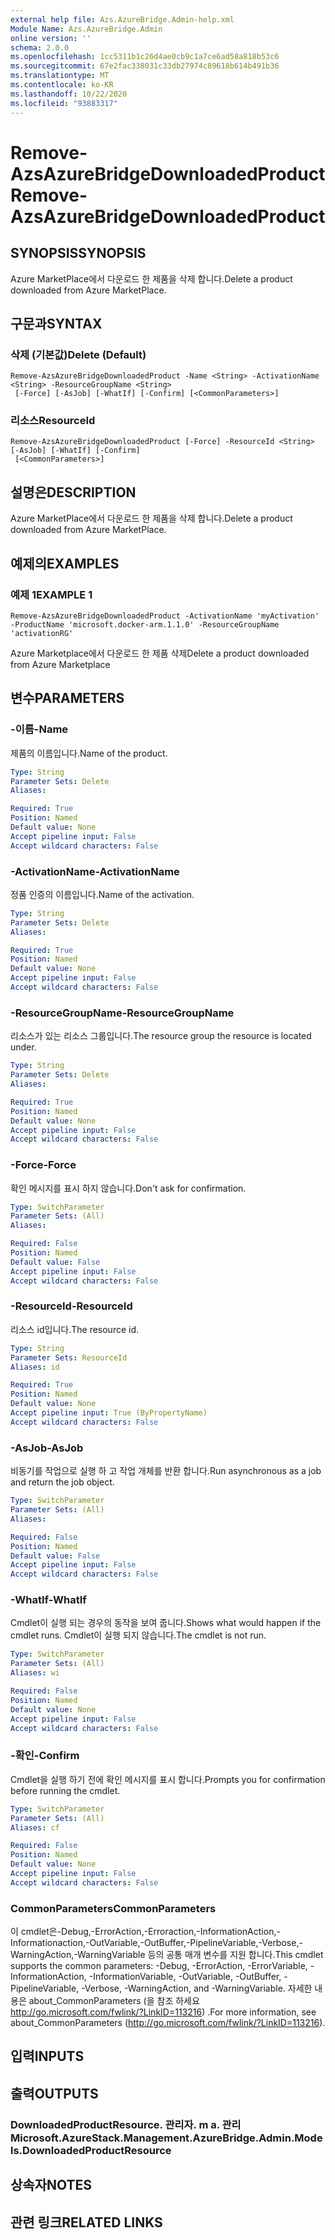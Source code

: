 ```yaml
---
external help file: Azs.AzureBridge.Admin-help.xml
Module Name: Azs.AzureBridge.Admin
online version: ''
schema: 2.0.0
ms.openlocfilehash: 1cc5311b1c26d4ae0cb9c1a7ce6ad58a818b53c6
ms.sourcegitcommit: 67e2fac338031c33db27974c89618b614b491b36
ms.translationtype: MT
ms.contentlocale: ko-KR
ms.lasthandoff: 10/22/2020
ms.locfileid: "93883317"
---
```

# <span data-ttu-id="a53ef-101">Remove-AzsAzureBridgeDownloadedProduct</span><span class="sxs-lookup"><span data-stu-id="a53ef-101">Remove-AzsAzureBridgeDownloadedProduct</span></span>

## <span data-ttu-id="a53ef-102">SYNOPSIS</span><span class="sxs-lookup"><span data-stu-id="a53ef-102">SYNOPSIS</span></span>
<span data-ttu-id="a53ef-103">Azure MarketPlace에서 다운로드 한 제품을 삭제 합니다.</span><span class="sxs-lookup"><span data-stu-id="a53ef-103">Delete a product downloaded from Azure MarketPlace.</span></span>

## <span data-ttu-id="a53ef-104">구문과</span><span class="sxs-lookup"><span data-stu-id="a53ef-104">SYNTAX</span></span>

### <span data-ttu-id="a53ef-105">삭제 (기본값)</span><span class="sxs-lookup"><span data-stu-id="a53ef-105">Delete (Default)</span></span>
```
Remove-AzsAzureBridgeDownloadedProduct -Name <String> -ActivationName <String> -ResourceGroupName <String>
 [-Force] [-AsJob] [-WhatIf] [-Confirm] [<CommonParameters>]
```

### <span data-ttu-id="a53ef-106">리소스</span><span class="sxs-lookup"><span data-stu-id="a53ef-106">ResourceId</span></span>
```
Remove-AzsAzureBridgeDownloadedProduct [-Force] -ResourceId <String> [-AsJob] [-WhatIf] [-Confirm]
 [<CommonParameters>]
```

## <span data-ttu-id="a53ef-107">설명은</span><span class="sxs-lookup"><span data-stu-id="a53ef-107">DESCRIPTION</span></span>
<span data-ttu-id="a53ef-108">Azure MarketPlace에서 다운로드 한 제품을 삭제 합니다.</span><span class="sxs-lookup"><span data-stu-id="a53ef-108">Delete a product downloaded from Azure MarketPlace.</span></span>

## <span data-ttu-id="a53ef-109">예제의</span><span class="sxs-lookup"><span data-stu-id="a53ef-109">EXAMPLES</span></span>

### <span data-ttu-id="a53ef-110">예제 1</span><span class="sxs-lookup"><span data-stu-id="a53ef-110">EXAMPLE 1</span></span>
```
Remove-AzsAzureBridgeDownloadedProduct -ActivationName 'myActivation' -ProductName 'microsoft.docker-arm.1.1.0' -ResourceGroupName 'activationRG'
```

<span data-ttu-id="a53ef-111">Azure Marketplace에서 다운로드 한 제품 삭제</span><span class="sxs-lookup"><span data-stu-id="a53ef-111">Delete a product downloaded from Azure Marketplace</span></span>

## <span data-ttu-id="a53ef-112">변수</span><span class="sxs-lookup"><span data-stu-id="a53ef-112">PARAMETERS</span></span>

### <span data-ttu-id="a53ef-113">-이름</span><span class="sxs-lookup"><span data-stu-id="a53ef-113">-Name</span></span>
<span data-ttu-id="a53ef-114">제품의 이름입니다.</span><span class="sxs-lookup"><span data-stu-id="a53ef-114">Name of the product.</span></span>

```yaml
Type: String
Parameter Sets: Delete
Aliases:

Required: True
Position: Named
Default value: None
Accept pipeline input: False
Accept wildcard characters: False
```

### <span data-ttu-id="a53ef-115">-ActivationName</span><span class="sxs-lookup"><span data-stu-id="a53ef-115">-ActivationName</span></span>
<span data-ttu-id="a53ef-116">정품 인증의 이름입니다.</span><span class="sxs-lookup"><span data-stu-id="a53ef-116">Name of the activation.</span></span>

```yaml
Type: String
Parameter Sets: Delete
Aliases:

Required: True
Position: Named
Default value: None
Accept pipeline input: False
Accept wildcard characters: False
```

### <span data-ttu-id="a53ef-117">-ResourceGroupName</span><span class="sxs-lookup"><span data-stu-id="a53ef-117">-ResourceGroupName</span></span>
<span data-ttu-id="a53ef-118">리소스가 있는 리소스 그룹입니다.</span><span class="sxs-lookup"><span data-stu-id="a53ef-118">The resource group the resource is located under.</span></span>

```yaml
Type: String
Parameter Sets: Delete
Aliases:

Required: True
Position: Named
Default value: None
Accept pipeline input: False
Accept wildcard characters: False
```

### <span data-ttu-id="a53ef-119">-Force</span><span class="sxs-lookup"><span data-stu-id="a53ef-119">-Force</span></span>
<span data-ttu-id="a53ef-120">확인 메시지를 표시 하지 않습니다.</span><span class="sxs-lookup"><span data-stu-id="a53ef-120">Don't ask for confirmation.</span></span>

```yaml
Type: SwitchParameter
Parameter Sets: (All)
Aliases:

Required: False
Position: Named
Default value: False
Accept pipeline input: False
Accept wildcard characters: False
```

### <span data-ttu-id="a53ef-121">-ResourceId</span><span class="sxs-lookup"><span data-stu-id="a53ef-121">-ResourceId</span></span>
<span data-ttu-id="a53ef-122">리소스 id입니다.</span><span class="sxs-lookup"><span data-stu-id="a53ef-122">The resource id.</span></span>

```yaml
Type: String
Parameter Sets: ResourceId
Aliases: id

Required: True
Position: Named
Default value: None
Accept pipeline input: True (ByPropertyName)
Accept wildcard characters: False
```

### <span data-ttu-id="a53ef-123">-AsJob</span><span class="sxs-lookup"><span data-stu-id="a53ef-123">-AsJob</span></span>
<span data-ttu-id="a53ef-124">비동기를 작업으로 실행 하 고 작업 개체를 반환 합니다.</span><span class="sxs-lookup"><span data-stu-id="a53ef-124">Run asynchronous as a job and return the job object.</span></span>

```yaml
Type: SwitchParameter
Parameter Sets: (All)
Aliases:

Required: False
Position: Named
Default value: False
Accept pipeline input: False
Accept wildcard characters: False
```

### <span data-ttu-id="a53ef-125">-WhatIf</span><span class="sxs-lookup"><span data-stu-id="a53ef-125">-WhatIf</span></span>
<span data-ttu-id="a53ef-126">Cmdlet이 실행 되는 경우의 동작을 보여 줍니다.</span><span class="sxs-lookup"><span data-stu-id="a53ef-126">Shows what would happen if the cmdlet runs.</span></span>
<span data-ttu-id="a53ef-127">Cmdlet이 실행 되지 않습니다.</span><span class="sxs-lookup"><span data-stu-id="a53ef-127">The cmdlet is not run.</span></span>

```yaml
Type: SwitchParameter
Parameter Sets: (All)
Aliases: wi

Required: False
Position: Named
Default value: None
Accept pipeline input: False
Accept wildcard characters: False
```

### <span data-ttu-id="a53ef-128">-확인</span><span class="sxs-lookup"><span data-stu-id="a53ef-128">-Confirm</span></span>
<span data-ttu-id="a53ef-129">Cmdlet을 실행 하기 전에 확인 메시지를 표시 합니다.</span><span class="sxs-lookup"><span data-stu-id="a53ef-129">Prompts you for confirmation before running the cmdlet.</span></span>

```yaml
Type: SwitchParameter
Parameter Sets: (All)
Aliases: cf

Required: False
Position: Named
Default value: None
Accept pipeline input: False
Accept wildcard characters: False
```

### <span data-ttu-id="a53ef-130">CommonParameters</span><span class="sxs-lookup"><span data-stu-id="a53ef-130">CommonParameters</span></span>
<span data-ttu-id="a53ef-131">이 cmdlet은-Debug,-ErrorAction,-Erroraction,-InformationAction,-Informationaction,-OutVariable,-OutBuffer,-PipelineVariable,-Verbose,-WarningAction,-WarningVariable 등의 공통 매개 변수를 지원 합니다.</span><span class="sxs-lookup"><span data-stu-id="a53ef-131">This cmdlet supports the common parameters: -Debug, -ErrorAction, -ErrorVariable, -InformationAction, -InformationVariable, -OutVariable, -OutBuffer, -PipelineVariable, -Verbose, -WarningAction, and -WarningVariable.</span></span> <span data-ttu-id="a53ef-132">자세한 내용은 about_CommonParameters (을 참조 하세요 http://go.microsoft.com/fwlink/?LinkID=113216) .</span><span class="sxs-lookup"><span data-stu-id="a53ef-132">For more information, see about_CommonParameters (http://go.microsoft.com/fwlink/?LinkID=113216).</span></span>

## <span data-ttu-id="a53ef-133">입력</span><span class="sxs-lookup"><span data-stu-id="a53ef-133">INPUTS</span></span>

## <span data-ttu-id="a53ef-134">출력</span><span class="sxs-lookup"><span data-stu-id="a53ef-134">OUTPUTS</span></span>

### <span data-ttu-id="a53ef-135">DownloadedProductResource. 관리자. m a. 관리</span><span class="sxs-lookup"><span data-stu-id="a53ef-135">Microsoft.AzureStack.Management.AzureBridge.Admin.Models.DownloadedProductResource</span></span>

## <span data-ttu-id="a53ef-136">상속자</span><span class="sxs-lookup"><span data-stu-id="a53ef-136">NOTES</span></span>

## <span data-ttu-id="a53ef-137">관련 링크</span><span class="sxs-lookup"><span data-stu-id="a53ef-137">RELATED LINKS</span></span>
